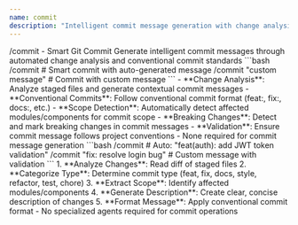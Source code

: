 ```yaml
---
name: commit
description: "Intelligent commit message generation with change analysis and conventional commits"
---
```


<command>
/commit - Smart Git Commit

<purpose>
Generate intelligent commit messages through automated change analysis and conventional commit standards
</purpose>

<usage>
```bash
/commit                      # Smart commit with auto-generated message
/commit "custom message"     # Commit with custom message
```
</usage>

<execution-strategy>
- **Change Analysis**: Analyze staged files and generate contextual commit messages
- **Conventional Commits**: Follow conventional commit format (feat:, fix:, docs:, etc.)
- **Scope Detection**: Automatically detect affected modules/components for commit scope
- **Breaking Changes**: Detect and mark breaking changes in commit messages
- **Validation**: Ensure commit message follows project conventions
</execution-strategy>

<mcp-integration>
- None required for commit message generation
</mcp-integration>

<examples>
```bash
/commit                      # Auto: "feat(auth): add JWT token validation"
/commit "fix: resolve login bug"  # Custom message with validation
```
</examples>

<message-generation-logic>
1. **Analyze Changes**: Read diff of staged files
2. **Categorize Type**: Determine commit type (feat, fix, docs, style, refactor, test, chore)
3. **Extract Scope**: Identify affected modules/components
4. **Generate Description**: Create clear, concise description of changes
5. **Format Message**: Apply conventional commit format
</message-generation-logic>

<agent-routing>
- No specialized agents required for commit operations
</agent-routing>
</command>
